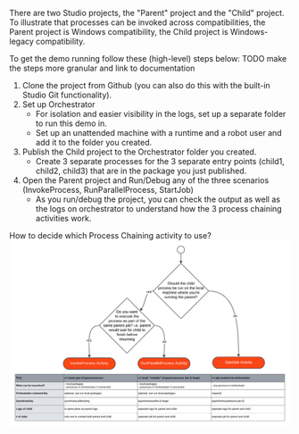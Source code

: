 There are two Studio projects, the "Parent" project and the "Child" project. To illustrate that processes can be invoked across compatibilities, the Parent project is Windows compatibility, the Child project is Windows-legacy compatibility.

To get the demo running follow these (high-level) steps below:
TODO make the steps more granular and link to documentation

1. Clone the project from Github (you can also do this with the built-in Studio Git functionality).
2. Set up Orchestrator
   - For isolation and easier visibility in the logs, set up a separate folder to run this demo in.
   - Set up an unattended machine with a runtime and a robot user and add it to the folder you created.
3. Publish the Child project to the Orchestrator folder you created.
   - Create 3 separate processes for the 3 separate entry points (child1, child2, child3) that are in the package you just published.
4. Open the Parent project and Run/Debug any of the three scenarios (InvokeProcess, RunParallelProcess, StartJob)
   - As you run/debug the project, you can check the output as well as the logs on orchestrator to understand how the 3 process chaining activities work.


How to decide which Process Chaining activity to use?
![decision diagram](differenceBetweenProcessChainingActivities.png)
